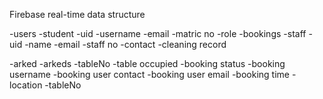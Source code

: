 Firebase real-time data structure

-users
	-student
		-uid
			-username
			-email
			-matric no
			-role
			-bookings
	-staff
		-uid
			-name
			-email
			-staff no
			-contact
			-cleaning record

-arked
	-arkeds
			-tableNo
				-table occupied
				-booking status
				-booking username
				-booking user contact
				-booking user email
				-booking time
				-location
				-tableNo		
